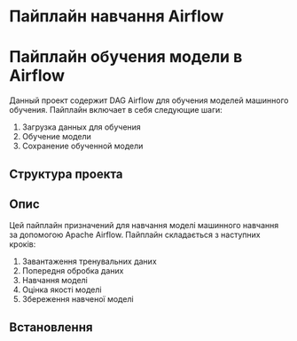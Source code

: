 # Пайплайн навчання Airflow
# Пайплайн обучения модели в Airflow

Данный проект содержит DAG Airflow для обучения моделей машинного обучения. Пайплайн включает в себя следующие шаги:
1. Загрузка данных для обучения
2. Обучение модели
3. Сохранение обученной модели

## Структура проекта
## Опис
Цей пайплайн призначений для навчання моделі машинного навчання за допомогою Apache Airflow. Пайплайн складається з наступних кроків:
1. Завантаження тренувальних даних
2. Попередня обробка даних
3. Навчання моделі
4. Оцінка якості моделі
5. Збереження навченої моделі

## Встановлення
